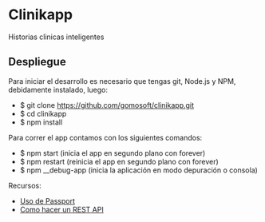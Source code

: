 Clinikapp
=========

Historias clinicas inteligentes



Despliegue
----------

Para iniciar el desarrollo es necesario que tengas git, Node.js y NPM, debidamente instalado, luego:

* $ git clone https://github.com/gomosoft/clinikapp.git
* $ cd clinikapp
* $ npm install


Para correr el app contamos con los siguientes comandos:

* $ npm start  (inicia el app en segundo plano con forever)
* $ npm restart  (reinicia el app en segundo plano con forever)
* $ npm __debug-app (inicia la aplicación en modo depuración o consola)


Recursos:


* [Uso de Passport](http://scotch.io/tutorials/javascript/easy-node-authentication-setup-and-local)
* [Como hacer un REST API](http://scotch.io/tutorials/javascript/build-a-restful-api-using-node-and-express-4)


